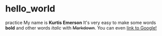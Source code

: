# hello_world
practice
My name is **Kurtis Emerson**
It's very easy to make some words **bold** and other words *italic* with ~~Markdown~~. You can even [link to Google!](http://google.com)

